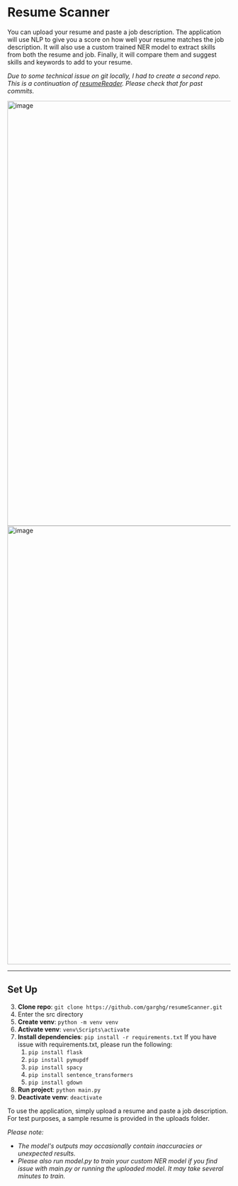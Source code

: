 # Resume Scanner
You can upload your resume and paste a job description. The application will use NLP to give you a score on how well your resume matches the job description. It will also use a custom trained NER model to extract skills from both the resume and job. Finally, it will compare them and suggest skills and keywords to add to your resume.  


_Due to some technical issue on git locally, I had to create a second repo. This is a continuation of [resumeReader](https://github.com/garghg/resumeReader). Please check that for past commits._


<img width="1919" height="959" alt="image" src="https://github.com/user-attachments/assets/cf4509f7-c79b-40f4-a710-7909bf97bba6" />
<img width="1918" height="990" alt="image" src="https://github.com/user-attachments/assets/25c1f1ce-2407-4462-84aa-4edb773befe9" />


---
## Set Up

3.  **Clone repo**: `git clone https://github.com/garghg/resumeScanner.git`
4.  Enter the src directory
2. **Create venv**: `python -m venv venv`
3. **Activate venv**: `venv\Scripts\activate`
4. **Install dependencies**: `pip install -r requirements.txt`
   If you have issue with requirements.txt, please run the following:
   1. `pip install flask`
   2. `pip install pymupdf`
   3. `pip install spacy`
   4. `pip install sentence_transformers`
   5. `pip install gdown`
6. **Run project**: `python main.py`
7. **Deactivate venv**: `deactivate`

To use the application, simply upload a resume and paste a job description.
For test purposes, a sample resume is provided in the uploads folder. 

_Please note:_
- _The model's outputs may occasionally contain inaccuracies or unexpected results._  
- _Please also run model.py to train your custom NER model if you find issue with main.py or running the uploaded model. It may take several minutes to train._

